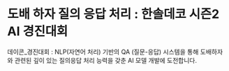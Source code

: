 # 도배 하자 질의 응답 처리 : 한솔데코 시즌2 AI 경진대회
데이콘_경진대회 :  NLP(자연어 처리) 기반의 QA (질문-응답) 시스템을 통해 도배하자와 관련된 깊이 있는 질의응답 처리 능력을 갖춘 AI 모델 개발에 도전합니다.
